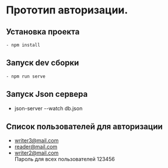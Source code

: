 # Прототип авторизации. 

## Установка проекта
```
- npm install
```
## Запуск dev сборки
```
- npm run serve
```
## Запуск Json сервера
- json-server --watch db.json   

## Список пользователей для авторизации
- writer3@mail.com  
- reader@mail.com 
- writer2@mail.com  
Пароль для всех пользователей 123456

